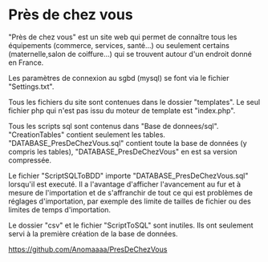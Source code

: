 # Près de chez vous

"Près de chez vous" est un site web qui permet de connaître tous les équipements (commerce, services, santé...) ou seulement certains (maternelle,salon de coiffure...) qui se trouvent autour d'un endroit donné en France.

Les paramètres de connexion au sgbd (mysql) se font via le fichier "Settings.txt".

Tous les fichiers du site sont contenues dans le dossier "templates". Le seul fichier php qui n'est pas issu du moteur de template est "index.php".

Tous les scripts sql sont contenus dans "Base de donnees/sql". "CreationTables" contient seulement les tables. "DATABASE_PresDeChezVous.sql" contient toute la base de données (y compris les tables), "DATABASE_PresDeChezVous" en est sa version compressée.

Le fichier "ScriptSQLToBDD" importe "DATABASE_PresDeChezVous.sql" lorsqu'il est executé. Il a l'avantage d'afficher l'avancement au fur et à mesure de l'importation et de s'affranchir de tout ce qui est problèmes de réglages d'importation, par exemple des limite de tailles de fichier ou des limites de temps d'importation.

Le dossier "csv" et le fichier "ScriptToSQL" sont inutiles. Ils ont seulement servi à la première création de la base de données.

<https://github.com/Anomaaaa/PresDeChezVous>
